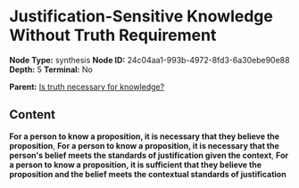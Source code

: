 # Justification-Sensitive Knowledge Without Truth Requirement

**Node Type:** synthesis
**Node ID:** 24c04aa1-993b-4972-8fd3-6a30ebe90e88
**Depth:** 5
**Terminal:** No

**Parent:** [Is truth necessary for knowledge?](is-truth-necessary-for-knowledge-antithesis-72c887b4-f6f6-45e8-bb69-5a01391b90e1.md)

## Content

**For a person to know a proposition, it is necessary that they believe the proposition**, **For a person to know a proposition, it is necessary that the person's belief meets the standards of justification given the context**, **For a person to know a proposition, it is sufficient that they believe the proposition and the belief meets the contextual standards of justification**
